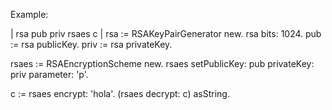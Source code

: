 Example:

| rsa pub priv rsaes c |
rsa := RSAKeyPairGenerator new.
rsa bits: 1024.
pub := rsa publicKey.
priv := rsa privateKey. 

rsaes := RSAEncryptionScheme new.
rsaes setPublicKey: pub privateKey: priv parameter: 'p'.

c := rsaes encrypt: 'hola'.
(rsaes decrypt: c) asString.

